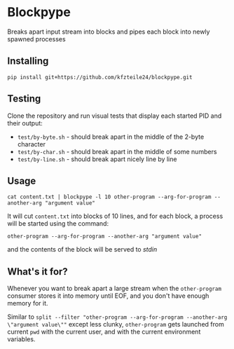 # Blockpype

Breaks apart input stream into blocks and pipes each block into newly spawned processes

## Installing

```
pip install git+https://github.com/kfzteile24/blockpype.git
```

## Testing
Clone the repository and run visual tests that display each started PID and their output:
* `test/by-byte.sh` - should break apart in the middle of the 2-byte character
* `test/by-char.sh` - should break apart in the middle of some numbers
* `test/by-line.sh` - should break apart nicely line by line

## Usage
```
cat content.txt | blockpype -l 10 other-program --arg-for-program --another-arg "argument value"
```

It will cut `content.txt` into blocks of 10 lines, and for each block, a process will be started using the command:

```
other-program --arg-for-program --another-arg "argument value"
```

and the contents of the block will be served to *stdin*

## What's it for?

Whenever you want to break apart a large stream when the `other-program` consumer stores it into memory until EOF, and you don't have enough memory for it.

Similar to `split --filter "other-program --arg-for-program --another-arg \"argument value\""` except less clunky, `other-program` gets launched from current `pwd` with the current user, and with the current environment variables.
